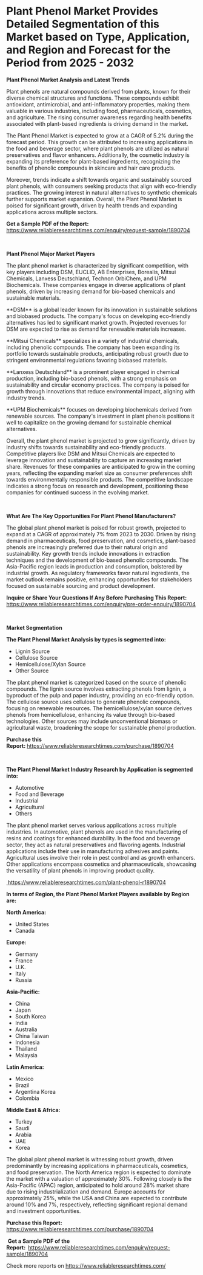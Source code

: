 <p><h1>Plant Phenol Market Provides Detailed Segmentation of this Market based on Type, Application, and Region and Forecast for the Period from 2025 - 2032</h1></p><p><strong>Plant Phenol Market Analysis and Latest Trends</strong></p>
<p><p>Plant phenols are natural compounds derived from plants, known for their diverse chemical structures and functions. These compounds exhibit antioxidant, antimicrobial, and anti-inflammatory properties, making them valuable in various industries, including food, pharmaceuticals, cosmetics, and agriculture. The rising consumer awareness regarding health benefits associated with plant-based ingredients is driving demand in the market.</p><p>The Plant Phenol Market is expected to grow at a CAGR of 5.2% during the forecast period. This growth can be attributed to increasing applications in the food and beverage sector, where plant phenols are utilized as natural preservatives and flavor enhancers. Additionally, the cosmetic industry is expanding its preference for plant-based ingredients, recognizing the benefits of phenolic compounds in skincare and hair care products. </p><p>Moreover, trends indicate a shift towards organic and sustainably sourced plant phenols, with consumers seeking products that align with eco-friendly practices. The growing interest in natural alternatives to synthetic chemicals further supports market expansion. Overall, the Plant Phenol Market is poised for significant growth, driven by health trends and expanding applications across multiple sectors.</p></p>
<p><strong>Get a Sample PDF of the Report:&nbsp;</strong> <a href="https://www.reliableresearchtimes.com/enquiry/request-sample/1890704?utm_campaign=2638&utm_medium=2&utm_source=Github&utm_content=ia&utm_term=02042025&utm_id=plant-phenol">https://www.reliableresearchtimes.com/enquiry/request-sample/1890704</a></p>
<p>&nbsp;</p>
<p><strong>Plant Phenol Major Market Players</strong></p>
<p><p>The plant phenol market is characterized by significant competition, with key players including DSM, EUCLID, AB Enterprises, Borealis, Mitsui Chemicals, Lanxess Deutschland, Technon OrbiChem, and UPM Biochemicals. These companies engage in diverse applications of plant phenols, driven by increasing demand for bio-based chemicals and sustainable materials.</p><p>**DSM** is a global leader known for its innovation in sustainable solutions and biobased products. The company's focus on developing eco-friendly alternatives has led to significant market growth. Projected revenues for DSM are expected to rise as demand for renewable materials increases.</p><p>**Mitsui Chemicals** specializes in a variety of industrial chemicals, including phenolic compounds. The company has been expanding its portfolio towards sustainable products, anticipating robust growth due to stringent environmental regulations favoring biobased materials.</p><p>**Lanxess Deutschland** is a prominent player engaged in chemical production, including bio-based phenols, with a strong emphasis on sustainability and circular economy practices. The company is poised for growth through innovations that reduce environmental impact, aligning with industry trends.</p><p>**UPM Biochemicals** focuses on developing biochemicals derived from renewable sources. The company's investment in plant phenols positions it well to capitalize on the growing demand for sustainable chemical alternatives.</p><p>Overall, the plant phenol market is projected to grow significantly, driven by industry shifts towards sustainability and eco-friendly products. Competitive players like DSM and Mitsui Chemicals are expected to leverage innovation and sustainability to capture an increasing market share. Revenues for these companies are anticipated to grow in the coming years, reflecting the expanding market size as consumer preferences shift towards environmentally responsible products. The competitive landscape indicates a strong focus on research and development, positioning these companies for continued success in the evolving market.</p></p>
<p>&nbsp;</p>
<p><strong>What Are The Key Opportunities For Plant Phenol Manufacturers?</strong></p>
<p><p>The global plant phenol market is poised for robust growth, projected to expand at a CAGR of approximately 7% from 2023 to 2030. Driven by rising demand in pharmaceuticals, food preservation, and cosmetics, plant-based phenols are increasingly preferred due to their natural origin and sustainability. Key growth trends include innovations in extraction techniques and the development of bio-based phenolic compounds. The Asia-Pacific region leads in production and consumption, bolstered by industrial growth. As regulatory frameworks favor natural ingredients, the market outlook remains positive, enhancing opportunities for stakeholders focused on sustainable sourcing and product development.</p></p>
<p><strong>Inquire or Share Your Questions If Any Before Purchasing This Report:</strong> <a href="https://www.reliableresearchtimes.com/enquiry/pre-order-enquiry/1890704?utm_campaign=2638&utm_medium=2&utm_source=Github&utm_content=ia&utm_term=02042025&utm_id=plant-phenol">https://www.reliableresearchtimes.com/enquiry/pre-order-enquiry/1890704</a></p>
<p>&nbsp;</p>
<p><strong>Market Segmentation</strong></p>
<p><strong>The Plant Phenol Market Analysis by types is segmented into:</strong></p>
<p><ul><li>Lignin Source</li><li>Cellulose Source</li><li>Hemicellulose/Xylan Source</li><li>Other Source</li></ul></p>
<p><p>The plant phenol market is categorized based on the source of phenolic compounds. The lignin source involves extracting phenols from lignin, a byproduct of the pulp and paper industry, providing an eco-friendly option. The cellulose source uses cellulose to generate phenolic compounds, focusing on renewable resources. The hemicellulose/xylan source derives phenols from hemicellulose, enhancing its value through bio-based technologies. Other sources may include unconventional biomass or agricultural waste, broadening the scope for sustainable phenol production.</p></p>
<p><strong>Purchase this Report:&nbsp;</strong><a href="https://www.reliableresearchtimes.com/purchase/1890704?utm_campaign=2638&utm_medium=2&utm_source=Github&utm_content=ia&utm_term=02042025&utm_id=plant-phenol">https://www.reliableresearchtimes.com/purchase/1890704</a></p>
<p>&nbsp;</p>
<p><strong>The Plant Phenol Market Industry Research by Application is segmented into:</strong></p>
<p><ul><li>Automotive</li><li>Food and Beverage</li><li>Industrial</li><li>Agricultural</li><li>Others</li></ul></p>
<p><p>The plant phenol market serves various applications across multiple industries. In automotive, plant phenols are used in the manufacturing of resins and coatings for enhanced durability. In the food and beverage sector, they act as natural preservatives and flavoring agents. Industrial applications include their use in manufacturing adhesives and paints. Agricultural uses involve their role in pest control and as growth enhancers. Other applications encompass cosmetics and pharmaceuticals, showcasing the versatility of plant phenols in improving product quality.</p></p>
<p><a href="https://www.reliableresearchtimes.com/plant-phenol-r1890704?utm_campaign=2638&utm_medium=2&utm_source=Github&utm_content=ia&utm_term=02042025&utm_id=plant-phenol">&nbsp;https://www.reliableresearchtimes.com/plant-phenol-r1890704</a></p>
<p><strong>In terms of Region, the Plant Phenol Market Players available by Region are:</strong></p>
<p>
    <p> <strong> North America: </strong>
        <ul>
            <li>United States</li>
            <li>Canada</li>
        </ul>
        </p> 
    <p> <strong> Europe: </strong>
        <ul>
            <li>Germany</li>
            <li>France</li>
            <li>U.K.</li>
            <li>Italy</li>
            <li>Russia</li>
        </ul>
        </p> 
    <p> <strong> Asia-Pacific: </strong>
        <ul>
            <li>China</li>
            <li>Japan</li>
            <li>South Korea</li>
            <li>India</li>
            <li>Australia</li>
            <li>China Taiwan</li>
            <li>Indonesia</li>
            <li>Thailand</li>
            <li>Malaysia</li>
        </ul>
        </p> 
    <p> <strong> Latin America: </strong>
        <ul>
            <li>Mexico</li>
            <li>Brazil</li>
            <li>Argentina Korea</li>
            <li>Colombia</li>
        </ul>
        </p> 
    <p> <strong> Middle East & Africa: </strong>
        <ul>
            <li>Turkey</li>
            <li>Saudi</li>
            <li>Arabia</li>
            <li>UAE</li>
            <li>Korea</li>
        </ul>
    </p>
    </p>
<p><p>The global plant phenol market is witnessing robust growth, driven predominantly by increasing applications in pharmaceuticals, cosmetics, and food preservation. The North America region is expected to dominate the market with a valuation of approximately 30%. Following closely is the Asia-Pacific (APAC) region, anticipated to hold around 28% market share due to rising industrialization and demand. Europe accounts for approximately 25%, while the USA and China are expected to contribute around 10% and 7%, respectively, reflecting significant regional demand and investment opportunities.</p></p>
<p><strong>Purchase this Report: </strong><a href="https://www.reliableresearchtimes.com/purchase/1890704?utm_campaign=2638&utm_medium=2&utm_source=Github&utm_content=ia&utm_term=02042025&utm_id=plant-phenol">https://www.reliableresearchtimes.com/purchase/1890704</a></p>
<p>&nbsp;<strong>Get a Sample PDF of the Report:&nbsp;&nbsp;</strong><a href="https://www.reliableresearchtimes.com/enquiry/request-sample/1890704?utm_campaign=2638&utm_medium=2&utm_source=Github&utm_content=ia&utm_term=02042025&utm_id=plant-phenol">https://www.reliableresearchtimes.com/enquiry/request-sample/1890704</a></p>
<p><strong></strong></p>
<p>Check more reports on <a href="https://www.reliableresearchtimes.com/?utm_campaign=2638&utm_medium=2&utm_source=Github&utm_content=ia&utm_term=02042025&utm_id=plant-phenol">https://www.reliableresearchtimes.com/</a></p>